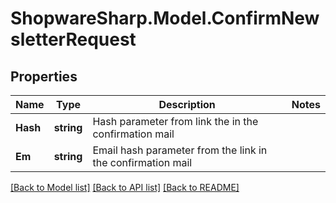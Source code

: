 # ShopwareSharp.Model.ConfirmNewsletterRequest

## Properties

Name | Type | Description | Notes
------------ | ------------- | ------------- | -------------
**Hash** | **string** | Hash parameter from link the in the confirmation mail | 
**Em** | **string** | Email hash parameter from the link in the confirmation mail | 

[[Back to Model list]](../README.md#documentation-for-models) [[Back to API list]](../README.md#documentation-for-api-endpoints) [[Back to README]](../README.md)


